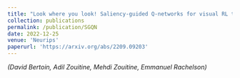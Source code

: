 ```yaml
---
title: "Look where you look! Saliency-guided Q-networks for visual RL tasks"
collection: publications
permalink: /publication/SGQN
date: 2022-12-25
venue: 'Neurips'
paperurl: 'https://arxiv.org/abs/2209.09203'
---
```

*(David Bertoin, Adil Zouitine, Mehdi Zouitine, Emmanuel Rachelson)*  
<!-- [Download paper here](https://arxiv.org/abs/2209.09203) -->
